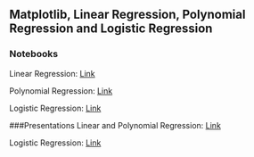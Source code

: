 ## 	Matplotlib, Linear Regression, Polynomial Regression and Logistic Regression
### Notebooks
Linear Regression: [Link](./Linear_Regression.ipynb)

Polynomial Regression: [Link](./Polynomial_Regression.ipynb)

Logistic Regression: [Link](./Logistic_Regression.ipynb)

###Presentations
Linear and Polynomial Regression: [Link](./Linear&Polunomial_Regression.pdf)

Logistic Regression: [Link](./Logistic_Regression.pdf)
